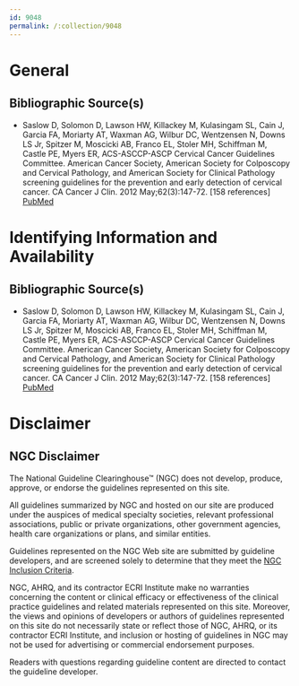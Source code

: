 ```yaml
---
id: 9048
permalink: /:collection/9048
---
```


# General

## Bibliographic Source(s)

- Saslow D, Solomon D, Lawson HW, Killackey M, Kulasingam SL, Cain J, Garcia FA, Moriarty AT, Waxman AG, Wilbur DC, Wentzensen N, Downs LS Jr, Spitzer M, Moscicki AB, Franco EL, Stoler MH, Schiffman M, Castle PE, Myers ER, ACS-ASCCP-ASCP Cervical Cancer Guidelines Committee. American Cancer Society, American Society for Colposcopy and Cervical Pathology, and American Society for Clinical Pathology screening guidelines for the prevention and early detection of cervical cancer. CA Cancer J Clin. 2012 May;62(3):147-72. [158 references] [ PubMed ](http://www.ncbi.nlm.nih.gov/entrez/query.fcgi?cmd=Retrieve&db=pubmed&dopt=Abstract&list_uids=22422631)

# Identifying Information and Availability

## Bibliographic Source(s)

- Saslow D, Solomon D, Lawson HW, Killackey M, Kulasingam SL, Cain J, Garcia FA, Moriarty AT, Waxman AG, Wilbur DC, Wentzensen N, Downs LS Jr, Spitzer M, Moscicki AB, Franco EL, Stoler MH, Schiffman M, Castle PE, Myers ER, ACS-ASCCP-ASCP Cervical Cancer Guidelines Committee. American Cancer Society, American Society for Colposcopy and Cervical Pathology, and American Society for Clinical Pathology screening guidelines for the prevention and early detection of cervical cancer. CA Cancer J Clin. 2012 May;62(3):147-72. [158 references] [ PubMed ](http://www.ncbi.nlm.nih.gov/entrez/query.fcgi?cmd=Retrieve&db=pubmed&dopt=Abstract&list_uids=22422631)

# Disclaimer

## NGC Disclaimer

The National Guideline Clearinghouse™ (NGC) does not develop, produce, approve, or endorse the guidelines represented on this site.

All guidelines summarized by NGC and hosted on our site are produced under the auspices of medical specialty societies, relevant professional associations, public or private organizations, other government agencies, health care organizations or plans, and similar entities.

Guidelines represented on the NGC Web site are submitted by guideline developers, and are screened solely to determine that they meet the [NGC Inclusion Criteria](/help-and-about/summaries/inclusion-criteria).

NGC, AHRQ, and its contractor ECRI Institute make no warranties concerning the content or clinical efficacy or effectiveness of the clinical practice guidelines and related materials represented on this site. Moreover, the views and opinions of developers or authors of guidelines represented on this site do not necessarily state or reflect those of NGC, AHRQ, or its contractor ECRI Institute, and inclusion or hosting of guidelines in NGC may not be used for advertising or commercial endorsement purposes.

Readers with questions regarding guideline content are directed to contact the guideline developer.

